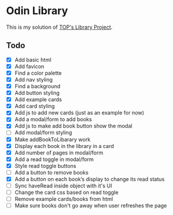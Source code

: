 # Odin Library

This is my solution of [TOP's Library Project](https://www.theodinproject.com/lessons/node-path-javascript-library).

## Todo
- [x] Add basic html
- [x] Add favicon
- [x] Find a color palette
- [x] Add nav styling
- [x] Find a background
- [x] Add button styling
- [x] Add example cards
- [x] Add card styling
- [x] Add js to add new cards (just as an example for now)
- [x] Add a modal/form to add books
- [x] Add js to make add book button show the modal
- [ ] Add modal/form styling
- [x] Make addBookToLibarary work
- [x] Display each book in the library in a card
- [x] Add number of pages in modal/form
- [x] Add a read toggle in modal/form
- [x] Style read toggle buttons
- [ ] Add a button to remove books
- [x] Add a button on each book’s display to change its read status
- [ ] Sync haveRead inside object with it's UI
- [ ] Change the card css based on read toggle
- [ ] Remove example cards/books from html
- [ ] Make sure books don't go away when user refreshes the page